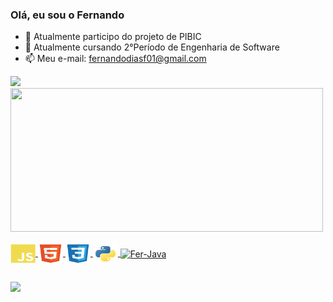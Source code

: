 ### Olá, eu sou o Fernando

- 🔭 Atualmente participo do projeto de PIBIC
- 🌱 Atualmente cursando 2°Período de Engenharia de Software
- 📫 Meu e-mail: fernandodiasf01@gmail.com




 <div>
  <a href="https://github.com/FernandoDias18">
  <img height="180em" src="https://github-readme-stats.vercel.app/api?username=FernandoDias18&show_icons=true&theme=dark&include_all_commits=true&count_private=true"/>
  <img height="230em" width="500em" src="https://github-readme-stats.vercel.app/api/top-langs/?username=FernandoDias18&layout=compact&langs_count=7&theme=dark"/>
</div>
  
  <div style="display: inline_block"><br>
  <img align="center" alt="Fer-Js" height="30" width="40" src="https://raw.githubusercontent.com/devicons/devicon/master/icons/javascript/javascript-plain.svg">
  <img align="center" alt="Fer-HTML" height="30" width="40" src="https://raw.githubusercontent.com/devicons/devicon/master/icons/html5/html5-original.svg">
  <img align="center" alt="Fer-CSS" height="30" width="40" src="https://raw.githubusercontent.com/devicons/devicon/master/icons/css3/css3-original.svg">
  <img align="center" alt="Fer-Python" height="30" width="40" src="https://raw.githubusercontent.com/devicons/devicon/master/icons/python/python-original.svg">
  <img align="center" alt="Fer-Java" height="30" width="40" src="https://cdn.jsdelivr.net/gh/devicons/devicon/icons/java/java-original.svg">
</div>
  
  ##
 
<div> 
  <a href="https://instagram.com/ferdias01" target="_blank"><img src="https://img.shields.io/badge/-Instagram-%23E4405F?style=for-the-badge&logo=instagram&logoColor=white" target="_blank"></a>
 
 
 
</div>

